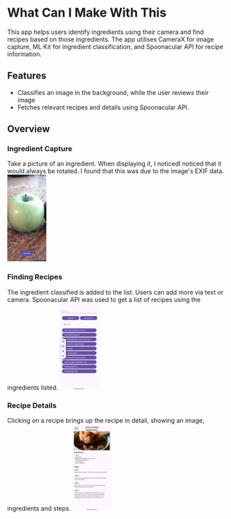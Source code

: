 # What Can I Make With This
This app helps users identify ingredients using their camera and find recipes based on those ingredients. The app utilises CameraX for image capture, ML Kit for ingredient classification, and Spoonacular API for recipe information.

## Features
- Classifies an image in the background, while the user reviews their image
- Fetches relevant recipes and details using Spoonacular API.

## Overview
### Ingredient Capture
Take a picture of an ingredient. When displaying it, I noticedI noticed that it would always be rotated. I found that this was due to the image's EXIF data.
<img src="assets/apple.png" alt="camera" style="max-height: 200px; width: auto;">

### Finding Recipes
The ingredient classified is added to the list. Users can add more via text or camera. Spoonacular API was used to get a list of recipes using the ingredients listed.
<img src="assets/recipes%20list.png" alt="recipes list" style="max-height: 200px; width: auto;">

### Recipe Details
Clicking on a recipe brings up the recipe in detail, showing an image, ingredients and steps.
<img src="assets/recipe.png" alt="recipe" style="max-height: 200px; width: auto;">
